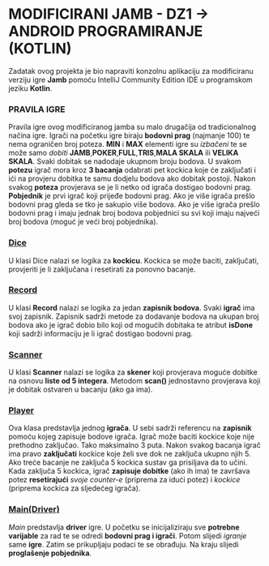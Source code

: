 # MODIFICIRANI JAMB - DZ1 -> ANDROID PROGRAMIRANJE (KOTLIN)
Zadatak ovog projekta je bio napraviti konzolnu aplikaciju za modificiranu verziju igre **Jamb**  pomoću IntelliJ Community Edition IDE u programskom jeziku **Kotlin**.
### PRAVILA IGRE
Pravila igre ovog modificiranog jamba su malo drugačija od tradicionalnog načina igre. Igrači na početku igre biraju **bodovni prag** (najmanje 100) te nema ograničen broj poteza. **MIN** i **MAX** elementi igre su *izbačeni* te se može samo *dobiti* **JAMB**,**POKER**,**FULL**,**TRIS**,**MALA SKALA** ili **VELIKA SKALA**. Svaki dobitak se nadodaje ukupnom broju bodova. U svakom **potezu** igrač mora kroz **3 bacanja** odabrati pet kockica koje će zaključati i ići na provjeru dobitka te samu dodjelu bodova ako dobitak postoji. Nakon svakog **poteza** provjerava se je li netko od igrača dostigao bodovni prag. **Pobjednik** je prvi igrač koji prijeđe bodovni prag. Ako je više igrača prešlo bodovni prag gleda se tko je sakupio više bodova. Ako je više igrača prešlo bodovni prag i imaju jednak broj bodova pobjednici su svi koji imaju najveći broj bodova (moguć je veći broj pobjednika).  

### [Dice](src/main/kotlin/Dice.kt)
U klasi Dice nalazi se logika za **kockicu**. Kockica se može baciti, zaključati, provjeriti je li zaključana i resetirati za ponovno bacanje.

### [Record](src/main/kotlin/Record.kt)
U klasi **Record** nalazi se logika za jedan **zapisnik bodova**. Svaki **igrač** ima svoj zapisnik. Zapisnik sadrži metode za dodavanje bodova na ukupan broj bodova ako je igrač dobio bilo koji od mogućih dobitaka te atribut **isDone** koji sadrži informaciju je li igrač dostigao bodovni prag. 

### [Scanner](src/main/kotlin/Scanner.kt)
U klasi **Scanner** nalazi se logika za **skener** koji provjerava moguće dobitke na osnovu **liste od 5 integera**. Metodom **scan()** jednostavno provjerava koji je dobitak ostvaren u bacanju (ako ga ima).

### [Player](src/main/kotlin/Player.kt)
Ova klasa predstavlja jednog **igrača**. U sebi sadrži referencu na **zapisnik** pomoću kojeg zapisuje bodove igrača. Igrač može baciti kockice koje nije prethodno zaključao. Tako maksimalno 3 puta. Nakon svakog bacanja igrač ima pravo **zaključati** kockice koje želi sve dok ne zaključa ukupno njih 5. Ako treće bacanje ne zaključa 5 kockica sustav ga prisiljava da to učini. Kada zaključa 5 kockica, igrač **zapisuje dobitke** (ako ih ima) te završava potez **resetirajući** *svoje counter-e* (priprema za idući potez) i *kockice* (priprema kockica za sljedećeg igrača).

### [Main(Driver)](src/main/kotlin/Main.kt)
*Main* predstavlja **driver** igre. U početku se inicijaliziraju sve **potrebne varijable** za rad te se odredi **bodovni prag i igrači**. Potom slijedi *igranje* same **igre**. Zatim se prikupljaju podaci te se obrađuju. Na kraju slijedi **proglašenje pobjednika**.
